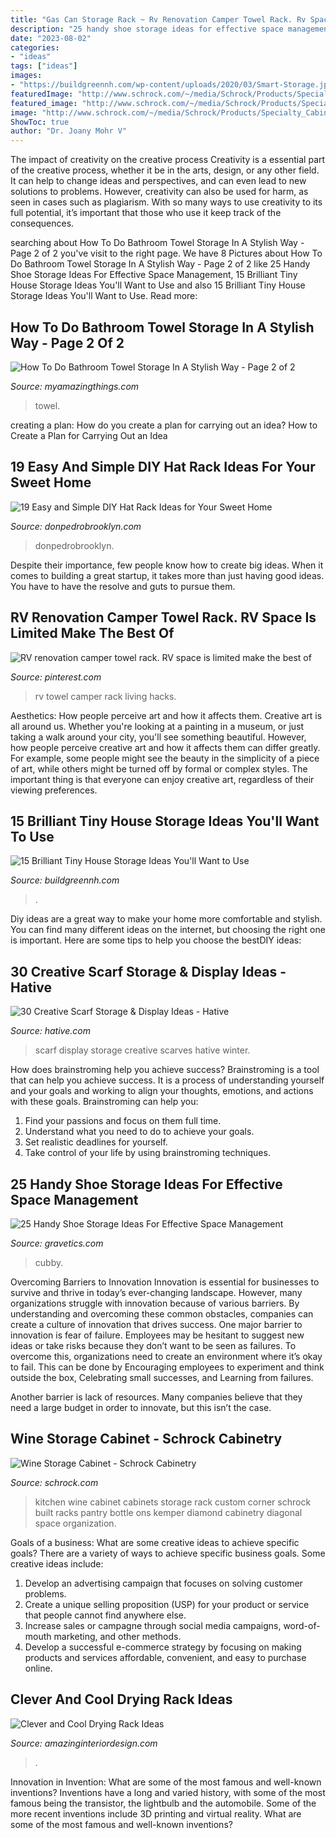 ```yaml
---
title: "Gas Can Storage Rack ~ Rv Renovation Camper Towel Rack. Rv Space Is Limited Make The Best Of"
description: "25 handy shoe storage ideas for effective space management"
date: "2023-08-02"
categories:
- "ideas"
tags: ["ideas"]
images:
- "https://buildgreennh.com/wp-content/uploads/2020/03/Smart-Storage.jpg"
featuredImage: "http://www.schrock.com/~/media/Schrock/Products/Specialty_Cabinets/4WineXMPbA.jpg"
featured_image: "http://www.schrock.com/~/media/Schrock/Products/Specialty_Cabinets/4WineXMPbA.jpg"
image: "http://www.schrock.com/~/media/Schrock/Products/Specialty_Cabinets/4WineXMPbA.jpg"
ShowToc: true
author: "Dr. Joany Mohr V"
---
```



The impact of creativity on the creative process
Creativity is a essential part of the creative process, whether it be in the arts, design, or any other field. It can help to change ideas and perspectives, and can even lead to new solutions to problems. However, creativity can also be used for harm, as seen in cases such as plagiarism. With so many ways to use creativity to its full potential, it’s important that those who use it keep track of the consequences.

	

		
searching about How To Do Bathroom Towel Storage In A Stylish Way - Page 2 of 2 you've visit to the right page. We have 8 Pictures about How To Do Bathroom Towel Storage In A Stylish Way - Page 2 of 2 like 25 Handy Shoe Storage Ideas For Effective Space Management, 15 Brilliant Tiny House Storage Ideas You&#039;ll Want to Use and also 15 Brilliant Tiny House Storage Ideas You&#039;ll Want to Use. Read more:
		
    
## How To Do Bathroom Towel Storage In A Stylish Way - Page 2 Of 2

<img loading=lazy src="https://myamazingthings.com/wp-content/uploads/2017/06/towel-storage-1-1.jpg" onerror="this.onerror=null;this.src='https://tse3.mm.bing.net/th?id=OIP.TKUIHUPtN4CmSCZbT_r7rwHaK4&amp;pid=15.1';" alt="How To Do Bathroom Towel Storage In A Stylish Way - Page 2 of 2">

_Source: myamazingthings.com_

>towel. 

	

creating a plan: How do you create a plan for carrying out an idea?
How to Create a Plan for Carrying Out an Idea

    
## 19 Easy And Simple DIY Hat Rack Ideas For Your Sweet Home

<img loading=lazy src="http://donpedrobrooklyn.com/wp-content/uploads/2017/08/DIY-hat-rack-and-storage-ideas-7135234babfd62ce6352b7143f90201c.jpg" onerror="this.onerror=null;this.src='https://tse3.mm.bing.net/th?id=OIP.ceU9zlLMXO8oxjMgNB8LDAHaLH&amp;pid=15.1';" alt="19 Easy and Simple DIY Hat Rack Ideas for Your Sweet Home">

_Source: donpedrobrooklyn.com_

>donpedrobrooklyn. 

	

Despite their importance, few people know how to create big ideas. When it comes to building a great startup, it takes more than just having good ideas. You have to have the resolve and guts to pursue them.

    
## RV Renovation Camper Towel Rack. RV Space Is Limited Make The Best Of

<img loading=lazy src="https://i.pinimg.com/736x/18/c7/57/18c757f3dd616bba23e694c17c260e7e.jpg" onerror="this.onerror=null;this.src='https://tse2.mm.bing.net/th?id=OIP.DOAqiMRQ5mH4ypXi7w183wAAAA&amp;pid=15.1';" alt="RV renovation camper towel rack. RV space is limited make the best of">

_Source: pinterest.com_

>rv towel camper rack living hacks. 

	

Aesthetics: How people perceive art and how it affects them.
Creative art is all around us. Whether you're looking at a painting in a museum, or just taking a walk around your city, you'll see something beautiful. However, how people perceive creative art and how it affects them can differ greatly. For example, some people might see the beauty in the simplicity of a piece of art, while others might be turned off by formal or complex styles. The important thing is that everyone can enjoy creative art, regardless of their viewing preferences.

    
## 15 Brilliant Tiny House Storage Ideas You&#039;ll Want To Use

<img loading=lazy src="https://buildgreennh.com/wp-content/uploads/2020/03/Smart-Storage.jpg" onerror="this.onerror=null;this.src='https://tse3.mm.bing.net/th?id=OIP.4QVMA7FVqACEKYSZhpB4GAHaJ4&amp;pid=15.1';" alt="15 Brilliant Tiny House Storage Ideas You&#039;ll Want to Use">

_Source: buildgreennh.com_

>. 

	

Diy ideas are a great way to make your home more comfortable and stylish. You can find many different ideas on the internet, but choosing the right one is important. Here are some tips to help you choose the bestDIY ideas:

    
## 30 Creative Scarf Storage &amp; Display Ideas - Hative

<img loading=lazy src="https://hative.com/wp-content/uploads/2015/03/scarf-storage-ideas/6-creative-scarf-storage-and-display-ideas.jpg" onerror="this.onerror=null;this.src='https://tse3.mm.bing.net/th?id=OIP.JchAu4DdsQfW-yKbH92FFAHaJp&amp;pid=15.1';" alt="30 Creative Scarf Storage &amp; Display Ideas - Hative">

_Source: hative.com_

>scarf display storage creative scarves hative winter. 

	

How does brainstroming help you achieve success?
Brainstroming is a tool that can help you achieve success. It is a process of understanding yourself and your goals and working to align your thoughts, emotions, and actions with these goals. Brainstroming can help you: 
1. Find your passions and focus on them full time.
2. Understand what you need to do to achieve your goals.
3. Set realistic deadlines for yourself.
4. Take control of your life by using brainstroming techniques.

    
## 25 Handy Shoe Storage Ideas For Effective Space Management

<img loading=lazy src="https://www.gravetics.com/wp-content/uploads/2017/07/Deluxe-Solid-Shoe-Cubby-Closet-Organizer..jpg" onerror="this.onerror=null;this.src='https://tse3.mm.bing.net/th?id=OIP.fHNo0rpQhoPfLfEFyBg0DQHaLE&amp;pid=15.1';" alt="25 Handy Shoe Storage Ideas For Effective Space Management">

_Source: gravetics.com_

>cubby. 

	

Overcoming Barriers to Innovation
Innovation is essential for businesses to survive and thrive in today’s ever-changing landscape. However, many organizations struggle with innovation because of various barriers. By understanding and overcoming these common obstacles, companies can create a culture of innovation that drives success.
One major barrier to innovation is fear of failure. Employees may be hesitant to suggest new ideas or take risks because they don’t want to be seen as failures. To overcome this, organizations need to create an environment where it’s okay to fail. This can be done by Encouraging employees to experiment and think outside the box, Celebrating small successes, and Learning from failures.

Another barrier is lack of resources. Many companies believe that they need a large budget in order to innovate, but this isn’t the case.

    
## Wine Storage Cabinet - Schrock Cabinetry

<img loading=lazy src="http://www.schrock.com/~/media/Schrock/Products/Specialty_Cabinets/4WineXMPbA.jpg" onerror="this.onerror=null;this.src='https://tse1.mm.bing.net/th?id=OIP.rggodb3nG30obx0LyiTLrwHaLH&amp;pid=15.1';" alt="Wine Storage Cabinet - Schrock Cabinetry">

_Source: schrock.com_

>kitchen wine cabinet cabinets storage rack custom corner schrock built racks pantry bottle ons kemper diamond cabinetry diagonal space organization. 

	

Goals of a business: What are some creative ideas to achieve specific goals?
There are a variety of ways to achieve specific business goals. Some creative ideas include:
1. Develop an advertising campaign that focuses on solving customer problems.
2. Create a unique selling proposition (USP) for your product or service that people cannot find anywhere else.
3. Increase sales or campagne through social media campaigns, word-of-mouth marketing, and other methods. 
4. Develop a successful e-commerce strategy by focusing on making products and services affordable, convenient, and easy to purchase online.

    
## Clever And Cool Drying Rack Ideas

<img loading=lazy src="https://www.amazinginteriordesign.com/wp-content/uploads/2018/03/Drying-Rack-Ideas-fi.jpg" onerror="this.onerror=null;this.src='https://tse1.mm.bing.net/th?id=OIP.sqoKjK9Q0VbS3lKzjlNoCgHaKf&amp;pid=15.1';" alt="Clever and Cool Drying Rack Ideas">

_Source: amazinginteriordesign.com_

>. 

	

Innovation in Invention: What are some of the most famous and well-known inventions?
Inventions have a long and varied history, with some of the most famous being the transistor, the lightbulb and the automobile. Some of the more recent inventions include 3D printing and virtual reality. What are some of the most famous and well-known inventions?

